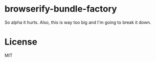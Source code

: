 # browserify-bundle-factory

So alpha it hurts. Also, this is way too big and I'm going to break it down.

# License

MIT
